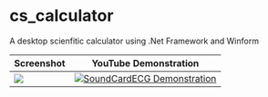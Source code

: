# cs_calculator
A desktop scienfitic calculator using .Net Framework and Winform

Screenshot | YouTube Demonstration
---|---
![](src/SoundCardECG/screenshot.png) | [![SoundCardECG Demonstration](https://github.com/swharden/SoundCardECG/blob/master/graphics/thumb4-play.jpg)](https://youtu.be/sP_-f5nsOEo)

